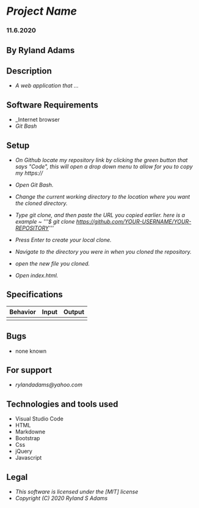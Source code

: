 
# _Project Name_
### 11.6.2020
## By Ryland Adams 
## Description 
* _A web application that ..._

## Software Requirements
* _Internet browser
* _Git Bash_

## Setup 
* _On Github locate my repository link by clicking the green button that says "Code", this will open a drop down menu to allow for you to copy my https://_

* _Open Git Bash._ 

* _Change the current working directory to the location where you want the cloned directory._

* _Type git clone, and then paste the URL you copied earlier. here is a example ~ '''$ git clone https://github.com/YOUR-USERNAME/YOUR-REPOSITORY'''_

* _Press Enter to create your local clone._

* _Navigate to the directory you were in when you cloned the repository._

* _open the new file you cloned._

* _Open index.html._

## Specifications

| Behavior | Input | Output |
|-------------------------------------------------|--------|--------|
| | | |



## Bugs
* none known

## For support
* _rylandadams@yahoo.com_


## Technologies and tools used

- Visual Studio Code
- HTML
- Markdowne
- Bootstrap
- Css
- jQuery
- Javascript

## Legal 
* _This software is licensed under the [MIT] license_
* _Copyright (C) 2020 Ryland S Adams_
